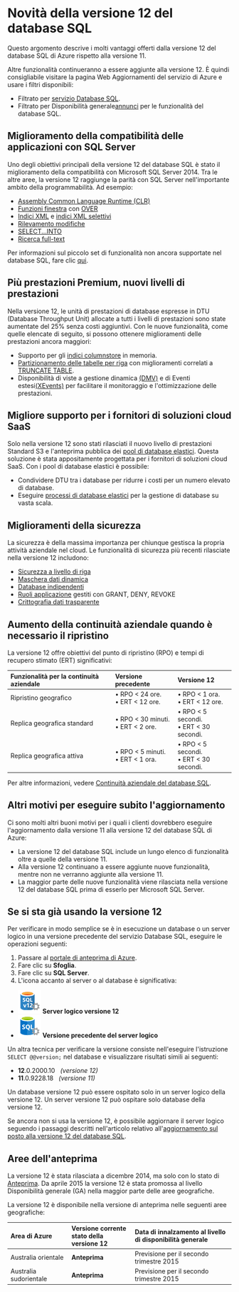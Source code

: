 <properties 
	pageTitle="Novità della versione 12 del database SQL | Microsoft Azure" 
	description="Descrive i motivi per cui i sistemi aziendali che usano il database SQL di Azure nel cloud otterranno vantaggi dall'aggiornamento alla versione 12." 
	services="sql-database" 
	documentationCenter="" 
	authors="MightyPen" 
	manager="jeffreyg" 
	editor="jeffreyg"/>


<tags 
	ms.service="sql-database" 
	ms.workload="data-management" 
	ms.tgt_pltfrm="na" 
	ms.devlang="na" 
	ms.topic="get-started-article" 
	ms.date="06/10/2015" 
	ms.author="genemi"/>


# Novità della versione 12 del database SQL


Questo argomento descrive i molti vantaggi offerti dalla versione 12 del database SQL di Azure rispetto alla versione 11.


Altre funzionalità continueranno a essere aggiunte alla versione 12. È quindi consigliabile visitare la pagina Web Aggiornamenti del servizio di Azure e usare i filtri disponibili:


- Filtrato per [servizio Database SQL](http://azure.microsoft.com/updates/?service=sql-database).
- Filtrato per Disponibilità generale[annunci](http://azure.microsoft.com/updates/?service=sql-database&update-type=general-availability) per le funzionalità del database SQL.


## Miglioramento della compatibilità delle applicazioni con SQL Server


Uno degli obiettivi principali della versione 12 del database SQL è stato il miglioramento della compatibilità con Microsoft SQL Server 2014. Tra le altre aree, la versione 12 raggiunge la parità con SQL Server nell'importante ambito della programmabilità. Ad esempio:


- [Assembly Common Language Runtime (CLR)](http://msdn.microsoft.com/library/ms189524.aspx)
- [Funzioni finestra](https://msdn.microsoft.com/library/bb934097.aspx) con [OVER](http://msdn.microsoft.com/library/ms189461.aspx) 
- [Indici XML](https://msdn.microsoft.com/library/bb934097.aspx) e [indici XML selettivi](http://msdn.microsoft.com/library/jj670104.aspx)
- [Rilevamento modifiche](http://msdn.microsoft.com/library/bb933875.aspx)
- [SELECT...INTO](http://msdn.microsoft.com/library/ms188029.aspx)
- [Ricerca full-text](http://msdn.microsoft.com/library/ms142571.aspx)


Per informazioni sul piccolo set di funzionalità non ancora supportate nel database SQL, fare clic [qui](http://msdn.microsoft.com/library/azure/ee336281.aspx).


## Più prestazioni Premium, nuovi livelli di prestazioni


Nella versione 12, le unità di prestazioni di database espresse in DTU (Database Throughput Unit) allocate a tutti i livelli di prestazioni sono state aumentate del 25% senza costi aggiuntivi. Con le nuove funzionalità, come quelle elencate di seguito, si possono ottenere miglioramenti delle prestazioni ancora maggiori:


- Supporto per gli [indici columnstore](http://msdn.microsoft.com/library/gg492153.aspx) in memoria.
- [Partizionamento delle tabelle per riga](http://msdn.microsoft.com/library/ms187802.aspx) con miglioramenti correlati a [TRUNCATE TABLE](http://msdn.microsoft.com/library/ms177570.aspx).
- Disponibilità di viste a gestione dinamica [(DMV)](http://msdn.microsoft.com/library/ms188754.aspx) e di Eventi estesi[(XEvents)](https://msdn.microsoft.com/library/bb630282.aspx) per facilitare il monitoraggio e l'ottimizzazione delle prestazioni.


## Migliore supporto per i fornitori di soluzioni cloud SaaS


Solo nella versione 12 sono stati rilasciati il nuovo livello di prestazioni Standard S3 e l'anteprima pubblica dei [pool di database elastici](sql-database-elastic-pool.md). Questa soluzione è stata appositamente progettata per i fornitori di soluzioni cloud SaaS. Con i pool di database elastici è possibile:


- Condividere DTU tra i database per ridurre i costi per un numero elevato di database.
- Eseguire [processi di database elastici](sql-database-elastic-jobs-overview.md) per la gestione di database su vasta scala.


## Miglioramenti della sicurezza


La sicurezza è della massima importanza per chiunque gestisca la propria attività aziendale nel cloud. Le funzionalità di sicurezza più recenti rilasciate nella versione 12 includono:


- [Sicurezza a livello di riga](http://msdn.microsoft.com/library/dn765131.aspx)
- [Maschera dati dinamica](sql-database-dynamic-data-masking-get-started.md)
- [Database indipendenti](http://msdn.microsoft.com/library/azure/ff394108.aspx)
- [Ruoli applicazione](http://msdn.microsoft.com/library/ms190998.aspx) gestiti con GRANT, DENY, REVOKE
- [Crittografia dati trasparente](http://msdn.microsoft.com/library/0bf7e8ff-1416-4923-9c4c-49341e208c62.aspx)


## Aumento della continuità aziendale quando è necessario il ripristino


La versione 12 offre obiettivi del punto di ripristino (RPO) e tempi di recupero stimato (ERT) significativi:


| Funzionalità per la continuità aziendale | Versione precedente | Versione 12 |
| :-- | :-- | :-- |
| Ripristino geografico | • RPO < 24 ore.<br/>• ERT < 12 ore. | • RPO < 1 ora.<br/>• ERT < 12 ore. |
| Replica geografica standard | • RPO < 30 minuti.<br/>• ERT < 2 ore. | • RPO < 5 secondi.<br/>• ERT < 30 secondi. |
| Replica geografica attiva | • RPO < 5 minuti.<br/>• ERT < 1 ora. | • RPO < 5 secondi.<br/>• ERT < 30 secondi. |


Per altre informazioni, vedere [Continuità aziendale del database SQL](https://msdn.microsoft.com/library/azure/hh852669.aspx).


## Altri motivi per eseguire subito l'aggiornamento


Ci sono molti altri buoni motivi per i quali i clienti dovrebbero eseguire l'aggiornamento dalla versione 11 alla versione 12 del database SQL di Azure:


- La versione 12 del database SQL include un lungo elenco di funzionalità oltre a quelle della versione 11.
- Alla versione 12 continuano a essere aggiunte nuove funzionalità, mentre non ne verranno aggiunte alla versione 11.
- La maggior parte delle nuove funzionalità viene rilasciata nella versione 12 del database SQL prima di esserlo per Microsoft SQL Server.


## Se si sta già usando la versione 12


Per verificare in modo semplice se è in esecuzione un database o un server logico in una versione precedente del servizio Database SQL, eseguire le operazioni seguenti:


1. Passare al [portale di anteprima di Azure](http://portal.azure.com/).
2. Fare clic su **Sfoglia**.
3. Fare clic su **SQL Server**.
4. L'icona accanto al server o al database è significativa:
 - ![Icona del server versione 12](./media/sql-database-v12-whats-new/v12_icon.png) **Server logico versione 12**
 - ![Icona del server di versioni precedenti](./media/sql-database-v12-whats-new/earlier_icon.png) **Versione precedente del server logico**


Un altra tecnica per verificare la versione consiste nell'eseguire l'istruzione `SELECT @@version;` nel database e visualizzare risultati simili ai seguenti:


- **12**.0.2000.10 &nbsp; *(versione 12)*
- **11**.0.9228.18 &nbsp; *(versione 11)*


Un database versione 12 può essere ospitato solo in un server logico della versione 12. Un server versione 12 può ospitare solo database della versione 12.


Se ancora non si usa la versione 12, è possibile aggiornare il server logico seguendo i passaggi descritti nell'articolo relativo all'[aggiornamento sul posto alla versione 12 del database SQL](sql-database-v12-upgrade.md).


## <a name="V12AzureSqlDbPreviewGaTable"></a>Aree dell'anteprima


La versione 12 è stata rilasciata a dicembre 2014, ma solo con lo stato di [Anteprima](http://azure.microsoft.com/support/legal/preview-supplemental-terms/). Da aprile 2015 la versione 12 è stata promossa al livello Disponibilità generale (GA) nella maggior parte delle aree geografiche.


La versione 12 è disponibile nella versione di anteprima nelle seguenti aree geografiche:


| Area di Azure | Versione corrente<br/>stato della versione 12 | Data di innalzamento al livello<br/>di disponibilità generale |
| :--- | :--- | :--- |
| Australia orientale | **Anteprima** | Previsione per il secondo trimestre 2015 |
| Australia sudorientale | **Anteprima** | Previsione per il secondo trimestre 2015 |

 

<!---HONumber=July15_HO2-->